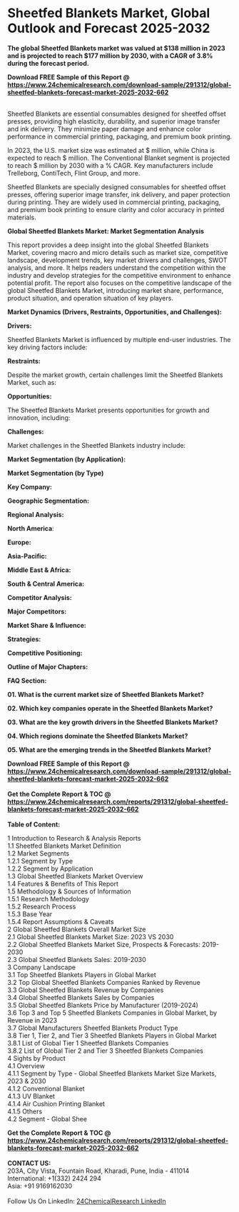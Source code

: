 <h1>Sheetfed Blankets Market, Global Outlook and Forecast 2025-2032</h1><p>
</p><p><strong>The global Sheetfed Blankets market was valued at $138 million in 2023 and is projected to reach $177 million by 2030, with a CAGR of 3.8% during the forecast period.</strong></p><p>
</p><div><b>Download FREE Sample of this Report @ 
            <a href="https://www.24chemicalresearch.com/download-sample/291312/global-sheetfed-blankets-forecast-market-2025-2032-662">
            https://www.24chemicalresearch.com/download-sample/291312/global-sheetfed-blankets-forecast-market-2025-2032-662</a></b></div><br><p>Sheetfed Blankets are essential consumables designed for sheetfed offset presses, providing high elasticity, durability, and superior image transfer and ink delivery. They minimize paper damage and enhance color performance in commercial printing, packaging, and premium book printing.</p><p>
</p><p>In 2023, the U.S. market size was estimated at $ million, while China is expected to reach $ million. The Conventional Blanket segment is projected to reach $ million by 2030 with a % CAGR. Key manufacturers include Trelleborg, ContiTech, Flint Group, and more.</p><p>
</p><p>Sheetfed Blankets are specially designed consumables for sheetfed offset presses, offering superior image transfer, ink delivery, and paper protection during printing. They are widely used in commercial printing, packaging, and premium book printing to ensure clarity and color accuracy in printed materials.</p><p>
<strong>Global Sheetfed Blankets Market: Market Segmentation Analysis</strong></p><p>
</p><p>This report provides a deep insight into the global Sheetfed Blankets Market, covering macro and micro details such as market size, competitive landscape, development trends, key market drivers and challenges, SWOT analysis, and more. It helps readers understand the competition within the industry and develop strategies for the competitive environment to enhance potential profit. The report also focuses on the competitive landscape of the global Sheetfed Blankets Market, introducing market share, performance, product situation, and operation situation of key players.</p><p>
<strong>Market Dynamics (Drivers, Restraints, Opportunities, and Challenges):</strong></p><p>
<strong>Drivers:</strong></p><p>
</p><p>Sheetfed Blankets Market is influenced by multiple end-user industries. The key driving factors include:</p><p>
</p><p>
<strong>Restraints:</strong></p><p>
</p><p>Despite the market growth, certain challenges limit the Sheetfed Blankets Market, such as:</p><p>
</p><p>
<strong>Opportunities:</strong></p><p>
</p><p>The Sheetfed Blankets Market presents opportunities for growth and innovation, including:</p><p>
</p><p>
<strong>Challenges:</strong></p><p>
</p><p>Market challenges in the Sheetfed Blankets industry include:</p><p>
</p><p>
<strong>Market Segmentation (by Application):</strong></p><p>
</p><p>
<strong>Market Segmentation (by Type)</strong></p><p>
</p><p>
<strong>Key Company:</strong></p><p>
</p><p>
<strong>Geographic Segmentation:</strong></p><p>
</p><p>
	</p><p>
<strong>Regional Analysis:</strong></p><p>
<strong>North America</strong>:</p><p>
</p><p>
<strong>Europe:</strong></p><p>
</p><p>
<strong>Asia-Pacific:</strong></p><p>
</p><p>
<strong>Middle East &amp; Africa:</strong></p><p>
</p><p>
<strong>South &amp; Central America:</strong></p><p>
</p><p>
<strong>Competitor Analysis:</strong></p><p>
<strong>Major Competitors:</strong></p><p>
</p><p>
<strong>Market Share &amp; Influence:</strong></p><p>
</p><p>
<strong>Strategies:</strong></p><p>
</p><p>
<strong>Competitive Positioning:</strong></p><p>
</p><p>
<strong>Outline of Major Chapters:</strong></p><p>
</p><p>
<strong>FAQ Section:</strong></p><p>
</p><p><strong>01. What is the current market size of Sheetfed Blankets Market?</strong></p><p>
</p><p>
</p><p><strong>02. Which key companies operate in the Sheetfed Blankets Market?</strong></p><p>
</p><p>
</p><p><strong>03. What are the key growth drivers in the Sheetfed Blankets Market?</strong></p><p>
</p><p>
</p><p><strong>04. Which regions dominate the Sheetfed Blankets Market?</strong></p><p>
</p><p>
</p><p><strong>05. What are the emerging trends in the Sheetfed Blankets Market?</strong></p><p>
</p><div><b>Download FREE Sample of this Report @ 
            <a href="https://www.24chemicalresearch.com/download-sample/291312/global-sheetfed-blankets-forecast-market-2025-2032-662">
            https://www.24chemicalresearch.com/download-sample/291312/global-sheetfed-blankets-forecast-market-2025-2032-662</a></b></div><br><div><b>Get the Complete Report & TOC @ 
            <a href="https://www.24chemicalresearch.com/reports/291312/global-sheetfed-blankets-forecast-market-2025-2032-662">
            https://www.24chemicalresearch.com/reports/291312/global-sheetfed-blankets-forecast-market-2025-2032-662</a></b></div><br>
            <b>Table of Content:</b><p>1 Introduction to Research & Analysis Reports<br />
 1.1 Sheetfed Blankets Market Definition<br />
 1.2 Market Segments<br />
 1.2.1 Segment by Type<br />
 1.2.2 Segment by Application<br />
 1.3 Global Sheetfed Blankets Market Overview<br />
 1.4 Features & Benefits of This Report<br />
 1.5 Methodology & Sources of Information<br />
 1.5.1 Research Methodology<br />
 1.5.2 Research Process<br />
 1.5.3 Base Year<br />
 1.5.4 Report Assumptions & Caveats<br />
2 Global Sheetfed Blankets Overall Market Size<br />
 2.1 Global Sheetfed Blankets Market Size: 2023 VS 2030<br />
 2.2 Global Sheetfed Blankets Market Size, Prospects & Forecasts: 2019-2030<br />
 2.3 Global Sheetfed Blankets Sales: 2019-2030<br />
3 Company Landscape<br />
 3.1 Top Sheetfed Blankets Players in Global Market<br />
 3.2 Top Global Sheetfed Blankets Companies Ranked by Revenue<br />
 3.3 Global Sheetfed Blankets Revenue by Companies<br />
 3.4 Global Sheetfed Blankets Sales by Companies<br />
 3.5 Global Sheetfed Blankets Price by Manufacturer (2019-2024)<br />
 3.6 Top 3 and Top 5 Sheetfed Blankets Companies in Global Market, by Revenue in 2023<br />
 3.7 Global Manufacturers Sheetfed Blankets Product Type<br />
 3.8 Tier 1, Tier 2, and Tier 3 Sheetfed Blankets Players in Global Market<br />
 3.8.1 List of Global Tier 1 Sheetfed Blankets Companies<br />
 3.8.2 List of Global Tier 2 and Tier 3 Sheetfed Blankets Companies<br />
4 Sights by Product<br />
 4.1 Overview<br />
 4.1.1 Segment by Type - Global Sheetfed Blankets Market Size Markets, 2023 & 2030<br />
 4.1.2 Conventional Blanket<br />
 4.1.3 UV Blanket<br />
 4.1.4 Air Cushion Printing Blanket<br />
 4.1.5 Others<br />
 4.2 Segment - Global Shee</p><div><b>Get the Complete Report & TOC @ 
            <a href="https://www.24chemicalresearch.com/reports/291312/global-sheetfed-blankets-forecast-market-2025-2032-662">
            https://www.24chemicalresearch.com/reports/291312/global-sheetfed-blankets-forecast-market-2025-2032-662</a></b></div><br><b>CONTACT US:</b><br>
            203A, City Vista, Fountain Road, Kharadi, Pune, India - 411014<br>
            International: +1(332) 2424 294<br>
            Asia: +91 9169162030 <br><br>
            Follow Us On LinkedIn: <a href="https://www.linkedin.com/company/24chemicalresearch/">24ChemicalResearch LinkedIn</a>